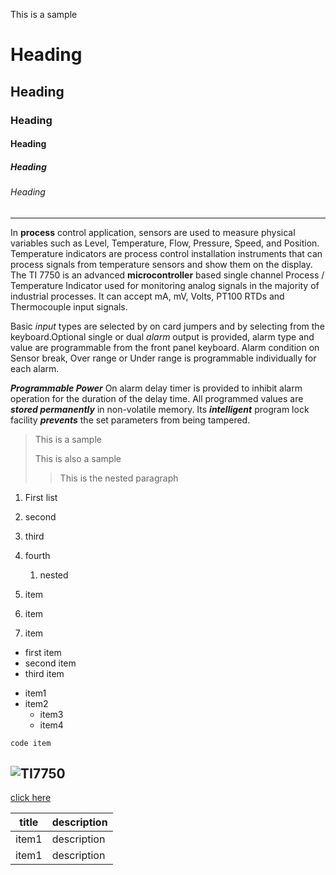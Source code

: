 This is a sample
# Heading
## Heading
### Heading
#### Heading
##### Heading
###### Heading
---------------------------------------------------------------------------------------

In **process** control application, sensors are used to measure physical variables such as Level, Temperature, Flow, Pressure, Speed, and Position. Temperature indicators are process control installation instruments that can process signals from temperature sensors and show them on the display. The TI 7750 is an advanced __microcontroller__ based single channel Process / Temperature Indicator used for monitoring analog signals in the majority of industrial processes.  It can accept mA, mV, Volts, PT100 RTDs and Thermocouple input signals.


Basic *input* types are selected by on card jumpers and by selecting from the keyboard.Optional single or dual _alarm_ output is provided, alarm type and value are programmable from the front panel keyboard. Alarm condition on Sensor break, Over range or Under range is programmable individually for each alarm.

***Programmable Power*** On alarm delay timer is provided to inhibit alarm operation for the duration of the delay time.
All programmed values are ___stored permanently___ in non-volatile memory. Its __*intelligent*__ program lock facility **_prevents_** the set parameters from being tampered. 

> This is a sample
>
> This is also a sample
>
>> This is the nested paragraph

1. First list
2. second
3. third
4. fourth
   1. nested

1. item
1. item
2. item

* first item
* second item
* third item

- item1
- item2
  - item3
  - item4

`code item`

![TI7750](https://github.com/BarnaliPatil/Tech-Writing-Sample/assets/152055230/c013a1d9-115b-4785-afbe-64e9ce9615ed)
--------------------------------------------------------------------------------
[click here](https://developers.google.com/workspace/explore?filter=&discoveryUrl=https%3A%2F%2Fdocs.googleapis.com%2F%24discovery%2Frest%3Fversion%3Dv1&discoveryRef=resources.documents)

| title | description |
| ----------------------------------- | --------------------------------------- |
| item1 | description |
| item1 | description |
